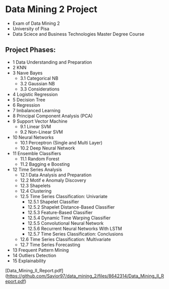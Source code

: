 # Data Mining 2 Project

- Exam of Data Mining 2
- University of Pisa 
- Data Sciece and Business Technologies Master Degree Course

## Project Phases:
- 1 Data Understanding and Preparation 
- 2 KNN 
- 3 Naıve Bayes 
  - 3.1 Categorical NB
  - 3.2 Gaussian NB
  - 3.3 Considerations
- 4 Logistic Regression 
- 5 Decision Tree 
- 6 Regression 
- 7 Imbalanced Learning 
- 8 Principal Component Analysis (PCA) 
- 9 Support Vector Machine 
  - 9.1 Linear SVM
  - 9.2 Non-Linear SVM
- 10 Neural Networks 
  - 10.1 Perceptron (Single and Multi Layer)
  - 10.2 Deep Neural Network
- 11 Ensemble Classifiers 
  - 11.1 Random Forest 
  - 11.2 Bagging e Boosting 
- 12 Time Series Analysis 
  - 12.1 Data Analysis and Preparation
  - 12.2 Motif e Anomaly Discovery
  - 12.3 Shapelets 
  - 12.4 Clustering
  - 12.5 Time Series Classification: Univariate
    - 12.5.1 Shapelet Classifier 
    - 12.5.2 Shapelet Distance-Based Classifier 
    - 12.5.3 Feature-Based Classifier 
    - 12.5.4 Dynamic Time Warping Classifier
    - 12.5.5 Convolutional Neural Network
    - 12.5.6 Recurrent Neural Networks With LSTM 
    - 12.5.7 Time Series Classification: Conclusions 
  - 12.6 Time Series Classification: Multivariate
  - 12.7 Time Series Forecasting
- 13 Frequent Pattern Mining 
- 14 Outliers Detection 
- 15 Explainability 

[Data_Mining_II_Report.pdf]
(https://github.com/Savior97/data_mining_2/files/8642314/Data_Mining_II_Report.pdf)
